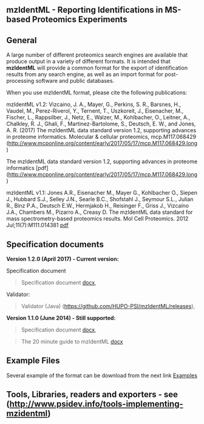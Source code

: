 ## mzIdentML - Reporting Identifications in MS-based Proteomics Experiments


## General

A large number of different proteomics search engines are available that produce output in a variety of different formats. It is intended that **mzIdentML** will provide a common format for the export of identification results from any search engine, as well as an import format for post-processing software and public databases. 

When you use mzIdentML format, please cite the following publications:

mzIdentML v1.2: Vizcaino, J. A., Mayer, G., Perkins, S. R., Barsnes, H., Vaudel, M., Perez-Riverol, Y., Ternent, T., Uszkoreit, J., Eisenacher, M., Fischer, L., Rappsilber, J., Netz, E., Walzer, M., Kohlbacher, O., Leitner, A., Chalkley, R. J., Ghali, F., Martinez-Bartolome, S., Deutsch, E. W., and Jones, A. R. (2017) The mzIdentML data standard version 1.2, supporting advances in proteome informatics. Molecular & cellular proteomics, mcp.M117.068429 (http://www.mcponline.org/content/early/2017/05/17/mcp.M117.068429.long)


The mzIdentML data standard version 1.2, supporting advances in proteome informatics [pdf] (http://www.mcponline.org/content/early/2017/05/17/mcp.M117.068429.long)

mzIdentML v1.1: 
Jones A.R., Eisenacher M., Mayer G., Kohlbacher O., Siepen J., Hubbard S.J., Selley J.N., Searle B.C., Shofstahl J., Seymour S.L., Julian R., Binz P.A., Deutsch E.W., Hermjakob H., Reisinger F., Griss J., Vizcaíno J.A., Chambers M., Pizarro A., Creasy D. The mzIdentML data standard for mass spectrometry-based proteomics results. Mol Cell Proteomics. 2012 Jul;11(7):M111.014381 [pdf](http://www.mcponline.org/content/11/7/M111.014381.full.pdf+html)


## Specification documents

**Version 1.2.0 (April 2017) - Current version:**

  Specification document
  > Specification document [docx](https://github.com/HUPO-PSI/mzIdentML/blob/master/specification_document-releases/specdoc1_1/mzIdentML1.1.0.doc),

  Validator:
  > Validator (Java) (https://github.com/HUPO-PSI/mzIdentML/releases),
  
**Version 1.1.0 (June 2014) - Still supported:**

  > Specification document [docx](https://github.com/HUPO-PSI/mzIdentML/blob/master/specification_document-releases/specdoc1_1/mzIdentML1.1.0.doc),

  > The 20 minute guide to mzIdentML [docx](https://github.com/HUPO-PSI/mzIdentML/blob/master/specification_document-releases/specdoc1_1/TenMinuteGuideToImplementingMzidentml.docx)



## Example Files
Several example of the format can be download from the next link [Examples](
https://github.com/HUPO-PSI/mzIdentML/tree/master/examples
)

## Tools, Libraries, readers and exporters - see (http://www.psidev.info/tools-implementing-mzidentml)


